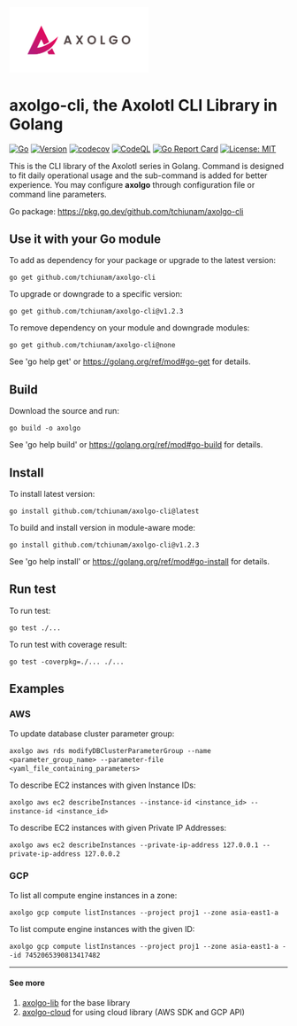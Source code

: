 <img src="images/axolgo-logo-transparent.png" width="50%" />

# axolgo-cli, the Axolotl CLI Library in Golang
[![Go](https://github.com/tchiunam/axolgo-cli/actions/workflows/go.yml/badge.svg)](https://github.com/tchiunam/axolgo-cli/actions/workflows/go.yml)
[![Version](https://img.shields.io/github/v/release/tchiunam/axolgo-cli?sort=semver)](https://github.com/tchiunam/axolgo-cli/releases)
[![codecov](https://codecov.io/gh/tchiunam/axolgo-cli/branch/main/graph/badge.svg?token=R38VYBN1AL)](https://codecov.io/gh/tchiunam/axolgo-cli)
[![CodeQL](https://github.com/tchiunam/axolgo-cli/actions/workflows/codeql-analysis.yml/badge.svg)](https://github.com/tchiunam/axolgo-cli/actions/workflows/codeql-analysis.yml)
[![Go Report Card](https://goreportcard.com/badge/github.com/tchiunam/axolgo-cli)](https://goreportcard.com/report/github.com/tchiunam/axolgo-cli)
[![License: MIT](https://img.shields.io/badge/License-MIT-blue.svg)](https://opensource.org/licenses/MIT)

This is the CLI library of the Axolotl series in Golang. Command is 
designed to fit daily operational usage and the sub-command is 
added for better experience. You may configure **axolgo** through 
configuration file or command line parameters.

Go package: https://pkg.go.dev/github.com/tchiunam/axolgo-cli

## Use it with your Go module
To add as dependency for your package or upgrade to the latest version:
```
go get github.com/tchiunam/axolgo-cli
```

To upgrade or downgrade to a specific version:
```
go get github.com/tchiunam/axolgo-cli@v1.2.3
```

To remove dependency on your module and downgrade modules:
```
go get github.com/tchiunam/axolgo-cli@none
```

See 'go help get' or https://golang.org/ref/mod#go-get for details.

## Build
Download the source and run:
```
go build -o axolgo
```

See 'go help build' or https://golang.org/ref/mod#go-build for details.

## Install
To install latest version:
```
go install github.com/tchiunam/axolgo-cli@latest
```

To build and install version in module-aware mode:
```
go install github.com/tchiunam/axolgo-cli@v1.2.3
```

See 'go help install' or https://golang.org/ref/mod#go-install for details.

## Run test
To run test:
```
go test ./...
```

To run test with coverage result:
```
go test -coverpkg=./... ./...
```

## Examples
### AWS
To update database cluster parameter group:
```
axolgo aws rds modifyDBClusterParameterGroup --name <parameter_group_name> --parameter-file <yaml_file_containing_parameters>
```

To describe EC2 instances with given Instance IDs:
```
axolgo aws ec2 describeInstances --instance-id <instance_id> --instance-id <instance_id>
```

To describe EC2 instances with given Private IP Addresses:
```
axolgo aws ec2 describeInstances --private-ip-address 127.0.0.1 --private-ip-address 127.0.0.2
```
### GCP
To list all compute engine instances in a zone:
```
axolgo gcp compute listInstances --project proj1 --zone asia-east1-a
```

To list compute engine instances with the given ID:
```
axolgo gcp compute listInstances --project proj1 --zone asia-east1-a --id 7452065390813417482
```

---
#### See more  
1. [axolgo-lib](https://github.com/tchiunam/axolgo-lib) for the base library
2. [axolgo-cloud](https://github.com/tchiunam/axolgo-cloud) for using cloud library (AWS SDK and GCP API)
